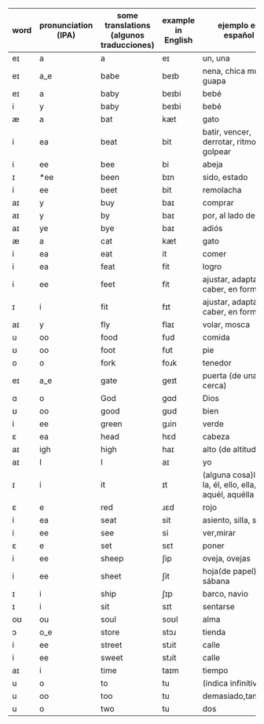 |word|pronunciation (IPA)|some translations (algunos traducciones)|example in English|ejemplo en español|
|----|----|----|----|----|
|eɪ|a|a|eɪ|un, una|Take your car to a gas station|Lleva tu carro a una gasolinera|
|eɪ|a_e|babe|beɪb|nena, chica muy guapa|My wife is a babe|mi esposa es una nena|
|eɪ|a|baby|beɪbi|bebé|Our baby is so cute|Nuestra bebe es tan linda|
|i|y|baby|beɪbi|bebé|Our baby is so cute|Nuestra bebe es tan linda|
|æ|a|bat|kæt|gato|My cat sat on a bat|Mi gato se sentó en un murciélago|
|i|ea|beat|bit|batir, vencer, derrotar, ritmo, golpear|I beat the eggs with a fork|Bato los huevos con un tenedor|
|i|ee|bee|bi|abeja|Bees buzz|Las abejas zumban|
|ɪ|*ee|been|bɪn|sido, estado|I have been sick|He estado enfermo|
|i|ee|beet|bit|remolacha|I eat beets|Como remolachas|
|aɪ|y|buy|baɪ|comprar|I'll go by the store to buy fish|Pasaré por la tienda a comprar pescado|
|aɪ|y|by|baɪ|por, al lado de|I'll go by the store to buy fish|Pasaré por la tienda a comprar pescado|
|aɪ|ye|bye|baɪ|adiós|I'll go by the store to buy fish|Pasaré por la tienda a comprar pescado|
|æ|a|cat|kæt|gato|My cat sat on a bat|Mi gato se sentó en un murciélago|
|i|ea|eat|it|comer|I eat beets|Como remolachas|
|i|ea|feat|fit|logro|Winning a gold medal is a great feat|Ganando el premio oro es un gran logro|
|i|ee|feet|fit|ajustar, adaptar, caber, en forma|My feet fit in my shoes|Mis pies caben en mis zapatos|
|ɪ|i|fit|fɪt|ajustar, adaptar, caber, en forma|My feet fit in my shoes|Mis pies caben en mis zapatos|
|aɪ|y|fly|flaɪ|volar, mosca|Watch the fly fly high|Mira la mosca volar alto|
|u|oo|food|fud|comida|The scriptures are food for the soul|Las Escrituras son alimento para el alma|
|ʊ|oo|foot|fʊt|pie|I stand on one foot|Estoy parado en un pie|
|o|o|fork|foɹk|tenedor|I beat the eggs with a fork|Bato los huevos con un tenedor|
|eɪ|a_e|gate|ɡeɪt|puerta (de una cerca)|I painted the gate in the fence|Pinté la puerta en la cerca|
|ɑ|o|God|ɡɑd|Dios|God is good|Dios es bueno|
|ʊ|oo|good|gʊd|bien|God is good|Dios es bueno|
|i|ee|green|gɹin|verde|The green grass grows|La hierba verde crece|
|ɛ|ea|head|hɛd|cabeza|I lay my head on the bed||
|aɪ|igh|high|haɪ|alto (de altitud)|Watch the fly fly high|Mira la mosca volar alto|
|aɪ|I|I|aɪ|yo|I went by the store to buy fish|Pasé por la tienda a comprar pescado|
|ɪ|i|it|ɪt|(alguna cosa)lo, le, la, él, ello, ella, aquél, aquélla|Please give it to me|Por favor, damelo|
|ɛ|e|red|ɹɛd|rojo|I wear a red tie|Me llevo una corbata roja|
|i|ea|seat|sit|asiento, silla, sede|Please have a seat|Por favor, tome asiento|
|i|ee|see|si|ver,mirar|See the bee cross the street!|¡Mira la abeja cruzar la calle!|
|ɛ|e|set|sɛt|poner|I set the table|Puse la mesa|
|i|ee|sheep|ʃip|oveja, ovejas|The shepherd tends his sheep|El pastor cuida a sus ovejas|
|i|ee|sheet|ʃit|hoja(de papel), sábana|Please hand me that sheet of paper|Por favor, dame aquel hoja de papel|
|ɪ|i|ship|ʃɪp|barco, navio|I traveled by ship|Viajé en barco|
|ɪ|i|sit|sɪt|sentarse|Please sit down|Por favor, sientase|
|oʊ|ou|soul|soʊl|alma|The scriptures are food for the soul|Las Escrituras son alimento para el alma|
|ɔ|o_e|store|stɔɹ|tienda|I went by the store to buy fish|Pasé por la tienda a comprar pescado|
|i|ee|street|stɹit|calle|See the bee cross the street!|¡Mira la abeja cruzar la calle!|
|i|ee|sweet|stɹit|calle|See the bee cross the street!|¡Mira la abeja cruzar la calle!|
|aɪ|i|time|taɪm|tiempo|What time is it?|¿Qué hora es?|
|u|o|to|tu|(indica infinitivo)|I would like two sandwiches if it's not too much to ask|Me gustaría dos sándwiches si no es demasiado pedir|
|u|oo|too|tu|demasiado,tambien|I would like two sandwiches if it's not too much to ask|Me gustaría dos sándwiches si no es demasiado pedir|
|u|o|two|tu|dos|I would like two sandwiches if it's not too much to ask|Me gustaría dos sándwiches si no es demasiado pedir|
